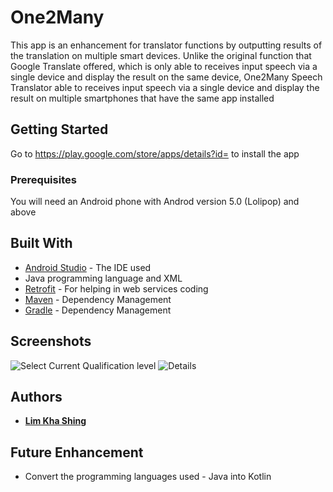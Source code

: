 # One2Many
This app is an enhancement for translator functions by outputting results of the translation on multiple smart devices. 
Unlike the original function that Google Translate offered, which is only able to receives input speech via a single device and display the result on the same device, One2Many Speech Translator able to receives input speech via a single device and display the result on multiple smartphones that have the same app installed

## Getting Started
Go to https://play.google.com/store/apps/details?id= to install the app

### Prerequisites
You will need an Android phone with Androd version 5.0 (Lolipop) and above

## Built With
* [Android Studio](https://developer.android.com/studio/index.html) - The IDE used
* Java programming language and XML 
* [Retrofit](https://square.github.io/retrofit/) - For helping in web services coding
* [Maven](https://maven.apache.org/) - Dependency Management
* [Gradle](https://gradle.org/) - Dependency Management

## Screenshots
![Select Current Qualification level](https://lh3.googleusercontent.com/ypZIB4jrI6gHxdgpdJdMBqNe-A9FzljBleCvIokb_frtb0GcoYhBd0dDW_E7CMSAQkOd=w720-h310-rw)
![Details](https://lh3.googleusercontent.com/_gfZneZQn2IIF0h-qBYXLD5cPQ0-tspynkxG6Q8Q59koyhZDqa91C4Lakd8BDjtZ4A=w720-h310-rw)

## Authors
* [**Lim Kha Shing**](https://www.linkedin.com/in/lim-kha-shing-836a24120/)

## Future Enhancement
* Convert the programming languages used - Java into Kotlin
